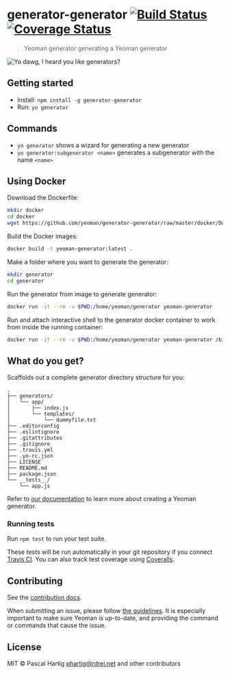 # generator-generator [![Build Status](https://secure.travis-ci.org/yeoman/generator-generator.svg?branch=master)](https://travis-ci.org/yeoman/generator-generator) [![Coverage Status](https://coveralls.io/repos/yeoman/generator-generator/badge.svg?branch=master&service=github)](https://coveralls.io/github/yeoman/generator-generator?branch=master)


> Yeoman generator generating a Yeoman generator

![Yo dawg, I heard you like generators?](http://i.imgur.com/2gqiift.jpg)


## Getting started

- Install: `npm install -g generator-generator`
- Run: `yo generator`


## Commands

* `yo generator` shows a wizard for generating a new generator
* `yo generator:subgenerator <name>` generates a subgenerator with the name `<name>`

## Using Docker

Download the Dockerfile:

```bash
mkdir docker
cd docker
wget https://github.com/yeoman/generator-generator/raw/master/docker/Dockerfile
```

Build the Docker images:

```bash
docker build -t yeoman-generator:latest .
```

Make a folder where you want to generate the generator:

```bash
mkdir generator
cd generator
```

Run the generator from image to generate generator:

```bash
docker run -it --rm -v $PWD:/home/yeoman/generator yeoman-generator
```

Run and attach interactive shell to the generator docker container to work from inside the running container:

```bash
docker run -it --rm -v $PWD:/home/yeoman/generator yeoman-generator /bin/bash
```

## What do you get?

Scaffolds out a complete generator directory structure for you:

```
.
├── generators/
│   └── app/
│       ├── index.js
│       └── templates/
│           └── dummyfile.txt
├── .editorconfig
├── .eslintignore
├── .gitattributes
├── .gitignore
├── .travis.yml
├── .yo-rc.json
├── LICENSE
├── README.md
├── package.json
└── __tests__/
    └── app.js
```

Refer to [our documentation](http://yeoman.io/authoring/) to learn more about creating a Yeoman generator.

### Running tests

Run `npm test` to run your test suite.

These tests will be run automatically in your git repository if you connect [Travis CI](https://travis-ci.org/profile). You can also track test coverage using [Coveralls](https://coveralls.io).

## Contributing

See the [contribution docs](http://yeoman.io/contributing/).

When submitting an issue, please follow [the
guidelines](http://yeoman.io/contributing/opening-issues.html).
It is especially important to make sure Yeoman is up-to-date, and providing the
command or commands that cause the issue.


## License

MIT © Pascal Hartig <phartig@rdrei.net> and other contributors
